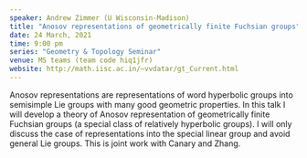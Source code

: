 ```yaml
---
speaker: Andrew Zimmer (U Wisconsin-Madison) 
title: "Anosov representations of geometrically finite Fuchsian groups"
date: 24 March, 2021
time: 9:00 pm
series: "Geometry & Topology Seminar"
venue: MS teams (team code hiq1jfr)
website: http://math.iisc.ac.in/~vvdatar/gt_Current.html
---
```


Anosov representations are representations of word hyperbolic groups into semisimple Lie groups with many good geometric properties. In this talk I will 
develop a theory of Anosov representation of geometrically finite Fuchsian groups (a special class of relatively hyperbolic groups). 
I will only discuss the case of representations into the special linear group and avoid general Lie groups. This is joint work with Canary and Zhang.
